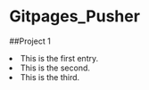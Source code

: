 # Gitpages_Pusher

##Project 1

<li> This is the first entry.</li>
<li> This is the second.</li>
<li>This is the third.</li>
